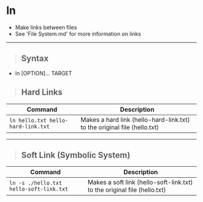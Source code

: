# ln

- Make links between files
- See 'File System.md' for more information on links

---

> ## **Syntax**

- ln [OPTION]... TARGET


> ## **Hard Links**

| **Command**   | **Description**   |
| --------------|-------------------|
| `ln hello.txt hello-hard-link.txt` | Makes a hard link (hello-hard-link.txt) to the original file (hello.txt) |

---

> ## **Soft Link (Symbolic System)**

| **Command**   | **Description**   |
| --------------|-------------------|
| `ln -s ./hello.txt hello-soft-link.txt` | Makes a soft link (hello-soft-link.txt) to the original file (hello.txt) |